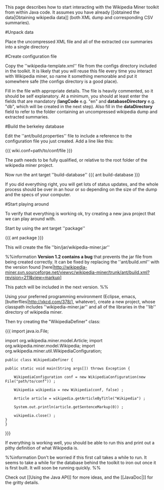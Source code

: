 This page describes how to start interacting with the Wikipedia Miner toolkit from within Java code. It assumes you have already [[obtained the data|Obtaining wikipedia data]] (both XML dump and corresponding CSV summaries).

#Unpack data

Place the uncompressed XML file and all of the extracted csv summaries into a single directory

#Create configuration file

Copy the ''wikipedia-template.xml'' file from the configs directory included in the toolkit. It is likely that you will reuse this file every time you interact with Wikipedia miner, so name it something memorable and put it somewhere safe (the configs directory is a good place).

Fill in the file with appropriate details. The file is heavily commented, so it should be self explanatory. At a minimum, you should at least enter the fields that are mandatory (__langCode__ e.g. "en" and __databaseDirectory__ e.g. "db", which will be created in the next step). Also fill in the __dataDirectory__ field to refer to the folder containing an uncompressed wikipedia dump and extracted summaries.

#Build the berkeley database

Edit the ''ant/build.properties'' file to include a reference to the configuration file you just created. Add a line like this:

{{{
    wiki.conf=path/to/conf/file
}}}

The path needs to be fully qualified, or relative to the root folder of the wikipedia miner project. 

Now run the ant target ''build-database''
{{{
    ant build-database
}}} 

If you did everything right, you will get lots of status updates, and the whole process should be over in an hour or so depending on the size of the dump and the specs of your computer.

#Start playing around

To verify that everything is working ok, try creating a new java project that we can play around with. 

Start by using the ant target ''package''

{{{
    ant package
}}}

This will create the file ''bin/jar/wikipedia-miner.jar''

%%information
__Version 1.2 contains a bug__ that prevents the jar file from being created correctly. It can be fixed by replacing the ''ant/build.xml'' with the version found [here|http://wikipedia-miner.svn.sourceforge.net/viewvc/wikipedia-miner/trunk/ant/build.xml?revision=211&view=markup]

This patch will be included in the next version.
%%

Using your preferred programming environment (Eclipse, emacs, [butterflies|http://xkcd.com/378/], whatever), create a new project, whose classpath includes ''wikipedia-miner.jar'' and all of the libraries in the ''lib'' directory of wikipedia miner.

Then try creating the "WikipediaDefiner" class:

{{{
  import java.io.File;

  import org.wikipedia.miner.model.Article;
  import org.wikipedia.miner.model.Wikipedia;
  import org.wikipedia.miner.util.WikipediaConfiguration;


    public class WikipediaDefiner {

	public static void main(String args[]) throws Exception {
		
	    WikipediaConfiguration conf = new WikipediaConfiguration(new File("path/to/conf")) ;
			
	    Wikipedia wikipedia = new Wikipedia(conf, false) ;
	    
	    Article article = wikipedia.getArticleByTitle("Wikipedia") ;
	    
	    System.out.println(article.getSentenceMarkup(0)) ;
	    
	    wikipedia.close() ;
	}
    }
}}}

If everything is working well, you should be able to run this and print out a pithy definition of what Wikipedia is. 

%%information 
Don't be worried if this first call takes a while to run. It seems to take a while for the database behind the toolkit to iron out once it is first built. It will soon be running quickly.
%%

Check out [[Using the Java API]] for more ideas, and the [[JavaDoc|]] for the gritty details.
